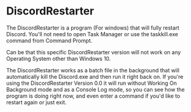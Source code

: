 # DiscordRestarter
The DiscordRestarter is a program (For windows) that will fully restart Discord. You'll not need to open Task Manager or use the taskkill.exe command from Command Prompt.


Can be that this specific DiscordRestarter version will not work on any Operating System other than Windows 10.


The DiscordRestarter works as a batch file in the background that will automatically kill the Discord.exe and then run it right back on. If you're using the DiscordRestarter Version 0.0 it will run without Working On Background mode and as a Console Log mode, so you can see how the program is doing right now, and even enter a command if you'd like to restart again or just exit.
